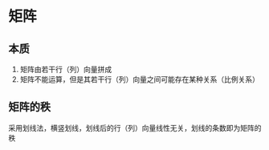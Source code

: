 # 矩阵

## 本质

1. 矩阵由若干行（列）向量拼成
2. 矩阵不能运算，但是其若干行（列）向量之间可能存在某种关系（比例关系）

## 矩阵的秩

采用划线法，横竖划线，划线后的行（列）向量线性无关，划线的条数即为矩阵的秩
